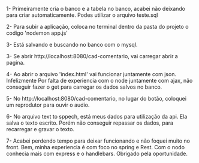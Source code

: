 1- Primeiramente cria o banco e a tabela no banco, acabei não deixando para criar automaticamente.
Podes utilizar o arquivo teste.sql 

2- Para subir a aplicação, coloca no terminal dentro da pasta do projeto o codigo 'nodemon app.js'

3- Está salvando e buscando no banco com o mysql.

3- Se abrir http://localhost:8080/cad-comentario, vai carregar abrir a pagina.

4- Ao abrir o arquivo 'index.html' vai funcionar juntamente com json. Infelizmente Por falta de experiencia com o node juntamente com ajax, não conseguir fazer o get para carregar os dados salvos no banco.

5- No http://localhost:8080/cad-comentario, no lugar do botão, coloquei um reprodutor para ouvir o audio.

6- No arquivo text to sppech, está meus dados para utilização da api. Ela salva o texto escrito. Porém não conseguir repassar os dados, para recarregar e gravar o texto.

7- Acabei perdendo tempo para deixar funcionando e não foquei muito no front. Bem, minha experiencia é com foco no spring e Rest. Com o nodo conhecia mais com express e o handlebars. Obrigado pela oportunidade.

